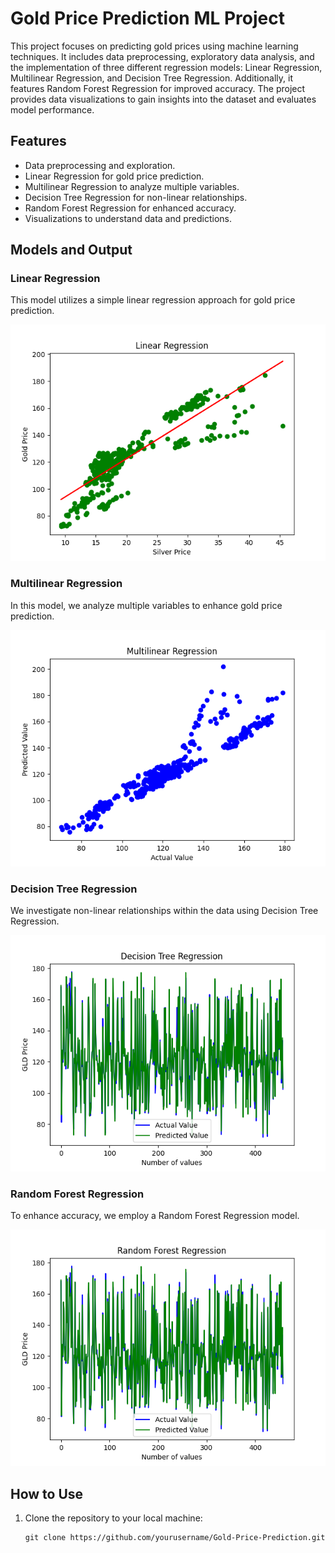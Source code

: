 # Gold Price Prediction ML Project

This project focuses on predicting gold prices using machine learning techniques. It includes data preprocessing, exploratory data analysis, and the implementation of three different regression models: Linear Regression, Multilinear Regression, and Decision Tree Regression. Additionally, it features Random Forest Regression for improved accuracy. The project provides data visualizations to gain insights into the dataset and evaluates model performance.

## Features

- Data preprocessing and exploration.
- Linear Regression for gold price prediction.
- Multilinear Regression to analyze multiple variables.
- Decision Tree Regression for non-linear relationships.
- Random Forest Regression for enhanced accuracy.
- Visualizations to understand data and predictions.

## Models and Output

### Linear Regression

This model utilizes a simple linear regression approach for gold price prediction.

![Linear Regression Prediction](./images/linear_regression_prediction.png)

### Multilinear Regression

In this model, we analyze multiple variables to enhance gold price prediction.

![Multilinear Regression Prediction](./images/multilinear_regression_prediction.png)

### Decision Tree Regression

We investigate non-linear relationships within the data using Decision Tree Regression.

![Decision Tree Regression Prediction](./images/decision_tree_regression_prediction.png)

### Random Forest Regression

To enhance accuracy, we employ a Random Forest Regression model.

![Random Forest Regression Prediction](./images/random_forest_regression_prediction.png)


## How to Use

1. Clone the repository to your local machine:

   ```shell
   git clone https://github.com/yourusername/Gold-Price-Prediction.git
